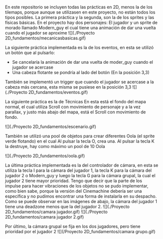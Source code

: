 En este repositorio se incluyen todas las prácticas en 2D, menos la de los tilemaps, porque aunque se utilizasen en este proyecto,
no están todos los tipos posibles.
La primera práctica y la segunda, son la de los sprites y las físicas básicas.
En el proyecto hay dos personajes: El jugador y un sprite de morado llamado Modern_guy el cual tiene una animación de dar una vuelta cuando el jugador se aproxime
![](./Proyecto 2D_fundamentos/mecanicasbasicas.gif)

La siguiente práctica implementada es la de los eventos, en esta se utilizó un botón que al pulsarlo:
- Se cancelaría la animación de dar una vuelta de moder_guy cuando el jugador se acercase
- Una cabeza flotante se pondría al lado del botón (En la posición 3,3)

También se implementó un trigger que cuando el jugador se acercase a la cabeza más cercana, esta misma se pusiese en la posición 3,3
![](./Proyecto 2D_fundamentos/eventos.gif)

La siguiente práctica es la de Técnicas
En esta está el fondo del mapa normal, el cual utiliza Scroll con movimiento de personaje y a la vez parallax, y justo más abajo del mapa,
está el Scroll con movimiento de fondo.

![](./Proyecto 2D_fundamentos/escenario.gif)

También se utilizó una pool de objetos para crear diferentes Oola (el sprite verde flotando) en el cual Al pulsar la tecla O, crea una.
Al pulsar la tecla K la destruye, hay como máximo un pool de 10 Oola

![](./Proyecto 2D_fundamentos/oola.gif)

La última práctica implementada es la del controlador de cámara, en esta se utiliza la tecla I para la cámara del jugador 1,
la tecla K para la cámara del jugador 2 o Modern_guy y luego la tecla G para la cámara grupal, la cual el jugador 2 tiene mayor prioridad.
Tengo que decir que la parte de los impulse para hacer vibraciones de los objetos no se pudo implementar, como bien sabe, porque la versión
del Cinemachine debería ser una específica y no pudimos encontrar una forma de instalarla en su despacho. 
Como se puede observar en las imágenes de abajo, la cámara del jugador 1 tiene una deadzone menos que la del jugador 2.
![](./Proyecto 2D_fundamentos/camara jugador.gif)
![](./Proyecto 2D_fundamentos/camara jugador 2.gif)

Por último, la cámara grupal se fija en los dos jugadores, pero tiene prioridad por el jugador 2
![](/Proyecto 2D_fundamentos/camara grupo.gif)
